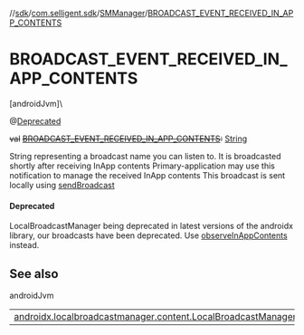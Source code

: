 //[sdk](../../../index.md)/[com.selligent.sdk](../index.md)/[SMManager](index.md)/[BROADCAST_EVENT_RECEIVED_IN_APP_CONTENTS](-b-r-o-a-d-c-a-s-t_-e-v-e-n-t_-r-e-c-e-i-v-e-d_-i-n_-a-p-p_-c-o-n-t-e-n-t-s.md)

# BROADCAST_EVENT_RECEIVED_IN_APP_CONTENTS

[androidJvm]\

@[Deprecated](https://developer.android.com/reference/kotlin/java/lang/Deprecated.html)

~~val~~ [~~BROADCAST_EVENT_RECEIVED_IN_APP_CONTENTS~~](-b-r-o-a-d-c-a-s-t_-e-v-e-n-t_-r-e-c-e-i-v-e-d_-i-n_-a-p-p_-c-o-n-t-e-n-t-s.md)~~:~~ [String](https://developer.android.com/reference/kotlin/java/lang/String.html)

String representing a broadcast name you can listen to. It is broadcasted shortly after receiving InApp contents Primary-application may use this notification to manage the received InApp contents This broadcast is sent locally using [sendBroadcast](https://developer.android.com/reference/kotlin/androidx/localbroadcastmanager/content/LocalBroadcastManager.html#sendbroadcast)

#### Deprecated

LocalBroadcastManager being deprecated in latest versions of the androidx library, our broadcasts have been deprecated. Use [observeInAppContents](../-s-m-observer-manager/observe-in-app-contents.md) instead.

## See also

androidJvm

| | |
|---|---|
| [androidx.localbroadcastmanager.content.LocalBroadcastManager](https://developer.android.com/reference/kotlin/androidx/localbroadcastmanager/content/LocalBroadcastManager.html#sendbroadcast) |  |

